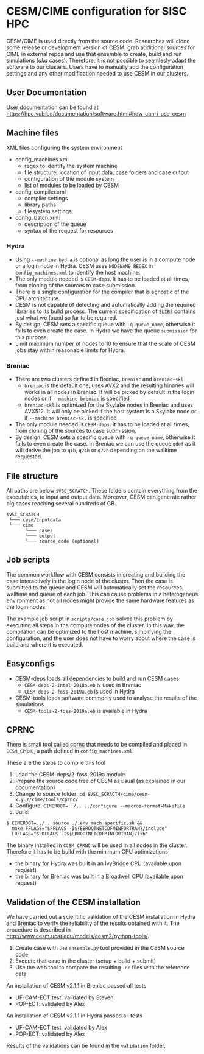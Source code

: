 # CESM/CIME configuration for SISC HPC

CESM/CIME is used directly from the source code. Researches will clone some release or development version of CESM, grab additional sources for CIME in external repos and use that ensemble to create, build and run simulations (*aka* cases). Therefore, it is not possible to seamlesly adapt the software to our clusters. Users have to manually add the configuration settings and any other modification needed to use CESM in our clusters.

## User Documentation

User documentation can be found at https://hpc.vub.be/documentation/software.html#how-can-i-use-cesm

## Machine files

XML files configuring the system environment
* config_machines.xml
    * regex to identify the system machine
    * file structure: location of input data, case folders and case output
    * configuration of the module system
    * list of modules to be loaded by CESM
* config_compiler.xml
    * compiler settings
    * library paths
    * filesystem settings
* config_batch.xml:
    * description of the queue
    * syntax of the request for resources

### Hydra

* Using `--machine hydra` is optional as long the user is in a compute node or a login node in Hydra. CESM uses `NODENAME_REGEX` in `config_machines.xml` to identify the host machine.
* The only module needed is `CESM-deps`. It has to be loaded at all times, from cloning of the sources to case submission.
* There is a single configuration for the compiler that is agnostic of the CPU architecture.
* CESM is not capable of detecting and automatically adding the required libraries to its build process. The current specification of `SLIBS` contains just what we found so far to be required.
* By design, CESM sets a specific queue with `-q queue_name`, otherwise it fails to even create the case. In Hydra we have the queue `submission` for this purpose.
* Limit maximum number of nodes to 10 to ensure that the scale of CESM jobs stay within reasonable limits for Hydra.

### Breniac

* There are two clusters defined in Breniac, `breniac` and `breniac-skl`
    * `breniac` is the default one, uses AVX2 and the resulting binaries will works in all nodes in Breniac. It will be picked by default in the login nodes or if `--machine breniac` is specified
    * `breniac-skl` is optimized for the Skylake nodes in Breniac and uses AVX512. It will only be picked if the host system is a Skylake node or if `--machine breniac-skl` is specified
* The only module needed is `CESM-deps`. It has to be loaded at all times, from cloning of the sources to case submission.
* By design, CESM sets a specific queue with `-q queue_name`, otherwise it fails to even create the case. In Breniac we can use the queue `qdef` as it will derive the job to `q1h`, `q24h` or `q72h` depending on the walltime requested.

## File structure

All paths are below `$VSC_SCRATCH`. These folders contain everything from the executables, to input and output data. Moreover, CESM can generate rather big cases reaching several hundreds of GB.

```
$VSC_SCRATCH
 └─── cesm/inputdata
 └─── cime
       └─── cases
       └─── output
       └─── source_code (optional)
```

## Job scripts

The common workflow with CESM consists in creating and building the case interactively in the login node of the cluster. Then the case is submitted to the queue and CESM will automatically set the resources, walltime and queue of each job. This can cause problems in a heterogeneus environment as not all nodes might provide the same hardware features as the login nodes.

The example job script in `scripts/case.job` solves this problem by executing all steps in the compute nodes of the cluster. In this way, the compilation can be optimized to the host machine, simplifying the configuration, and the user does not have to worry about where the case is build and where it is executed.

## Easyconfigs

* CESM-deps loads all dependencies to build and run CESM cases
    * `CESM-deps-2-intel-2018a.eb` is used in Breniac
    * `CESM-deps-2-foss-2019a.eb` is used in Hydra
* CESM-tools loads software commonly used to analyse the results of the simulations
    * `CESM-tools-2-foss-2019a.eb` is available in Hydra

## CPRNC

There is small tool called [cprnc](https://github.com/ESMCI/cime/tree/master/tools/cprnc) that needs to be compiled and placed in `CCSM_CPRNC`, a path defined in `config_machines.xml`.

These are the steps to compile this tool

1. Load the CESM-deps/2-foss-2019a module
2. Prepare the source code tree of CESM as usual (as explained in our documentation)
3. Change to source folder: `cd $VSC_SCRACTH/cime/cesm-x.y.z/cime/tools/cprnc/`
4. Configure: `CIMEROOT=../.. ../configure --macros-format=Makefile`
5. Build:

```
$ CIMEROOT=../.. source ./.env_mach_specific.sh &&
  make FFLAGS="$FFLAGS -I${EBROOTNETCDFMINFORTRAN}/include"
  LDFLAGS="$LDFLAGS -I${EBROOTNETCDFMINFORTRAN}/lib"
```

The binary installed in `CCSM_CPRNC` will be used in all nodes in the cluster. Therefore it has to be build with the minimum CPU optimizations
* the binary for Hydra was built in an IvyBridge CPU (available upon request)
* the binary for Breniac was built in a Broadwell CPU (available upon request)

## Validation of the CESM installation

We have carried out a scientific validation of the CESM installation in Hydra and Breniac to verify the reliability of the results obtained with it. The procedure is described in http://www.cesm.ucar.edu/models/cesm2/python-tools/.

1. Create case with the `ensemble.py` tool provided in the CESM source code
2. Execute that case in the cluster (setup + build + submit)
3. Use the web tool to compare the resulting `.nc` files with the reference data

An installation of CESM v2.1.1 in Breniac passed all tests
* UF-CAM-ECT test: validated by Steven
* POP-ECT: validated by Alex

An installation of CESM v2.1.1 in Hydra passed all tests
* UF-CAM-ECT test: validated by Alex
* POP-ECT: validated by Alex

Results of the validations can be found in the `validation` folder.
